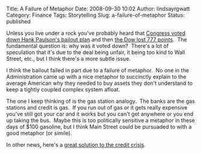 Title: A Failure of Metaphor
Date: 2008-09-30 10:02
Author: lindsayrgwatt
Category: Finance
Tags: Storytelling
Slug: a-failure-of-metaphor
Status: published

Unless you live under a rock you've probably heard that [Congress voted down Hank Paulson's bailout plan](http://www.nytimes.com/2008/09/30/business/30cong.html?partner=rssnyt&emc=rss) and then [the Dow lost 777 points](http://www.nytimes.com/2008/09/30/business/30markets.html?partner=rssnyt&emc=rss).  The fundamental question is: why was it voted down?  There's a lot of speculation that it's due to the deal being unfair, it being too kind to Wall Street, etc., but I think there's a more subtle issue.

I think the bailout failed in part due to a failure of metaphor.  No one in the Administration came up with a nice metaphor to succinctly explain to the average American why they needed to buy assets they don't understand to keep a tightly coupled complex system afloat.

The one I keep thinking of is the gas station analogy.  The banks are the gas stations and credit is gas.  If you run out of gas or it gets really expensive you've still got your car and it works but you can't get anywhere or you end up taking the bus.  Maybe this is too politically sensitive a metaphor in these days of $100 gasoline, but I think Main Street could be pursuaded to with a good metaphor (or simile).

In other news, here's a [great solution to the credit crisis](http://www.clusterstock.com/2008/9/hank-paulson-and-ben-bernanke-please-read-this-now).

